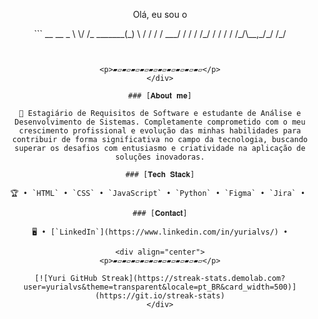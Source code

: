 <div align="center">
<p>Olá, eu sou o</p>
```
__  __           _ 
\ \/ /_  _______(_)
 \  / / / / ___/ / 
 / / /_/ / /  / /  
/_/\__,_/_/  /_/   
                   
```


<p>▰▱▰▱▰▱▰▱▰▱▰▱▰▱▰▱▰▱▰▱</p>
</div>

### [𝐀𝐛𝐨𝐮𝐭 𝐦𝐞]

🚀 Estagiário de Requisitos de Software e estudante de Análise e Desenvolvimento de Sistemas. Completamente comprometido com o meu crescimento profissional e evolução das minhas habilidades para contribuir de forma significativa no campo da tecnologia, buscando superar os desafios com entusiasmo e criatividade na aplicação de soluções inovadoras.

### [𝐓𝐞𝐜𝐡 𝐒𝐭𝐚𝐜𝐤]

🏆 • `HTML` • `CSS` • `JavaScript` • `Python` • `Figma` • `Jira` • 

### [𝐂𝐨𝐧𝐭𝐚𝐜𝐭]

🖥️ • [`LinkedIn`](https://www.linkedin.com/in/yurialvs/) •

<div align="center">
<p>▰▱▰▱▰▱▰▱▰▱▰▱▰▱▰▱▰▱▰▱</p>

[![Yuri GitHub Streak](https://streak-stats.demolab.com?user=yurialvs&theme=transparent&locale=pt_BR&card_width=500)](https://git.io/streak-stats)
</div>
